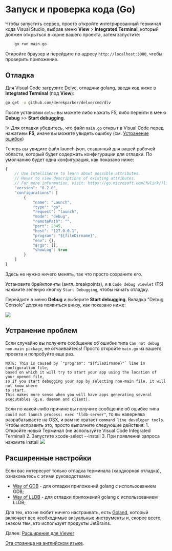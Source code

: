 # Запуск и проверка кода (Go)

Чтобы запустить сервер, просто откройте интегрированный терминал кода Visual Studio, выбрав меню **View** > **Integrated Terminal**, который должен открыться в корне вашего проекта, затем запустите:

```bash
    go run main.go
```

Откройте браузер и перейдите по адресу `http://localhost:3000`, чтобы проверить приложение.

## Отладка

Для Visual Code загрузите [Delve](https://github.com/derekparker/delve), отладчик golang, введя код ниже в **Integrated Terminal** (под **View**):

```bash
go get -u github.com/derekparker/delve/cmd/dlv
```

После установки `delve` вы можете либо нажать F5, либо перейти в меню **Debug** >> **Start debugging**.

!> Для отладки убедитесь, что файл `main.go` открыт в Visual Code перед нажатием **F5**, иначе вы можете увидеть ошибку (см. [Устранение ошибок](#troubleshooting))

Теперь вы увидите файл launch.json, созданный для вашей рабочей области, который будет содержать конфигурации для отладки. По умолчанию будет одна конфигурация, как показано ниже:

```javascript
{
    // Use IntelliSense to learn about possible attributes.
    // Hover to view descriptions of existing attributes.
    // For more information, visit: https://go.microsoft.com/fwlink/?linkid=830387
    "version": "0.2.0",
    "configurations": [
        {
            "name": "Launch",
            "type": "go",
            "request": "launch",
            "mode": "debug",
            "remotePath": "",
            "port": 2345,
            "host": "127.0.0.1",
            "program": "${fileDirname}",
            "env": {},
            "args": [],
            "showLog": true
        }
    ]
}
```

Здесь не нужно ничего менять, так что просто сохраните его.

Установите брейкпоинты (англ. breakpoints), и в `Code debug viewlet` (F5) нажмите зеленую кнопку `Start Debugging`, чтобы начать отладку.

Перейдите в меню **Debug** и выберите **Start debugging**. Вкладка "Debug Console" должна появиться внизу, как показано ниже:

![](_media/go/vs_code_debug.png) 

## Устранение проблем

Если случайно вы получите сообщение об ошибке типа `Can not debug non-main package`, не отчаивайтесь! Просто откройте `main.go` из вашего проекта и попробуйте еще раз.

    NOTE: This is caused by `"program": "${fileDirname}"` line in configuration file, 
    based on which it will try to start your app using the location of your opened file, 
    so if you start debugging your app by selecting non-main file, it will not know where 
    to start.
    This makes more sense when you will have apps generating several 
    executables (g.e. daemon and client).

Если по какой-либо причине вы получите сообщение об ошибке типа `could not launch process: exec "lldb-server"`, то вы наверняка разрабатываете на OSX, и вам не хватает `command line developer tools`. Чтобы исправить это, просто выполните следующие действия:
    1. Откройте новый Терминал (не используйте Visual Code Integrated Terminal)
    2. Запустите xcode-select --install
    3. При появлении запроса нажмите Install
![](_media/go/osx_setup_tools.png) 


## Расширенные настройки

Если вас интересует только отладка терминала (хардкорная отладка), ознакомьтесь с этими руководствами:

- [Way of GDB](https://golang.org/doc/gdb) - для отладки приложений golang с использованием GDB;
- [Way of LLDB](http://blog.ralch.com/tutorial/golang-debug-with-lldb/) - для отладки приложений golang с использованием LLDB;


Для тех, кто не любит ничего настраивать, есть [Goland](https://www.jetbrains.com/go/), который включает все необходимые визуальные инструменты и, скорее всего, знаком тем, кто использует продукты JetBrains.


Далее: [Расширения для Viewer](/ru-RU/tutorials/extensions)

[Эта страница на английском языке](https://learnforge.autodesk.io/#/environment/rundebug/go).
